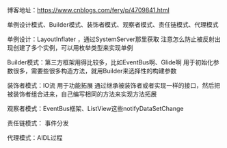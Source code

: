 博客地址：https://www.cnblogs.com/fery/p/4709841.html

单例设计模式、Builder模式、装饰者模式、观察者模式、责任链模式、代理模式

单例设计：LayoutInflater ，通过SystemServer那里获取
注意怎么防止被反射出现创建了多个实例，可以用枚举类型来实现单例


Builder模式：第三方框架用得比较多，比如EventBus啊、Glide啊
用于初始化参数很多，需要些很多构造方法，就用Builder来选择性的构建参数


装饰者模式：IO流
用于功能拓展
 通过继承被装饰者或者实现一样的接口，然后把被装饰者组合进来，自己编写相同的方法来实现方法拓展

观察者模式：EventBus框架、ListView这些notifyDataSetChange

责任链模式： 事件分发

代理模式：AIDL过程